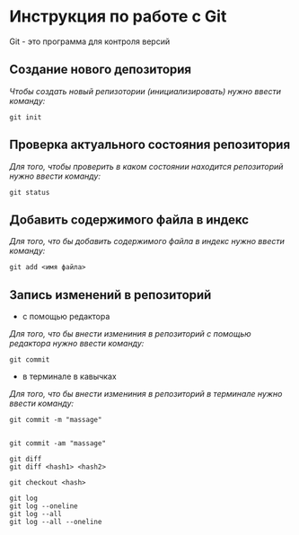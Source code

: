 # Инструкция по работе с Git


Git - это программа для контроля версий

## Создание нового депозитория

*Чтобы создать новый репизотории (инициализировать) нужно ввести команду:*

    git init

## Проверка актуального состояния репозитория

*Для того, чтобы проверить в каком состоянии находится репозиторий нужно ввести команду:*

    git status

## Добавить содержимого файла в индекс

*Для того, что бы добавить содержимого файла в индекс нужно ввести команду:*
    
    git add <имя файла>

## Запись изменений в репозиторий

* с помощью редактора

*Для того, что бы внести измениния в репозиторий c помощью редактора нужно ввести команду:*

    git commit

* в терминале в кавычках

*Для того, что бы внести измениния в репозиторий в терминале нужно ввести команду:*

    git commit -m "massage"

    
    git commit -am "massage"

    git diff
    git diff <hash1> <hash2>

    git checkout <hash>

    git log
    git log --oneline
    git log --all
    git log --all --oneline